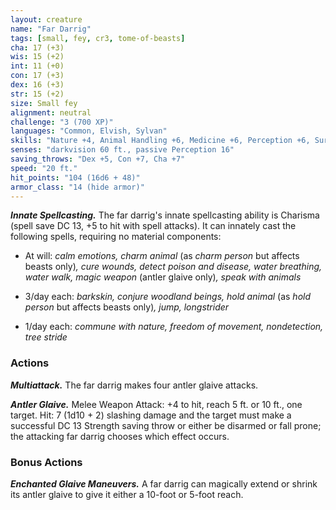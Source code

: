 ```yaml
---
layout: creature
name: "Far Darrig"
tags: [small, fey, cr3, tome-of-beasts]
cha: 17 (+3)
wis: 15 (+2)
int: 11 (+0)
con: 17 (+3)
dex: 16 (+3)
str: 15 (+2)
size: Small fey
alignment: neutral
challenge: "3 (700 XP)"
languages: "Common, Elvish, Sylvan"
skills: "Nature +4, Animal Handling +6, Medicine +6, Perception +6, Survival +6"
senses: "darkvision 60 ft., passive Perception 16"
saving_throws: "Dex +5, Con +7, Cha +7"
speed: "20 ft."
hit_points: "104 (16d6 + 48)"
armor_class: "14 (hide armor)"
---
```


***Innate Spellcasting.*** The far darrig's innate spellcasting ability is Charisma (spell save DC 13, +5 to hit with spell attacks). It can innately cast the following spells, requiring no material components:

* At will: <i>calm emotions, charm animal </i>(as <i>charm person</i> but affects beasts only)<i>, cure wounds, detect poison and disease, water breathing, water walk, magic weapon </i>(antler glaive only)<i>, speak with animals</i>

* 3/day each: <i>barkskin, conjure woodland beings, hold animal </i>(as <i>hold person</i> but affects beasts only)<i>, jump, longstrider</i>

* 1/day each: <i>commune with nature, freedom of movement, nondetection, tree stride</i>

### Actions

***Multiattack.*** The far darrig makes four antler glaive attacks.

***Antler Glaive.*** Melee Weapon Attack: +4 to hit, reach 5 ft. or 10 ft., one target. Hit: 7 (1d10 + 2) slashing damage and the target must make a successful DC 13 Strength saving throw or either be disarmed or fall prone; the attacking far darrig chooses which effect occurs.

### Bonus Actions

***Enchanted Glaive Maneuvers.*** A far darrig can magically extend or shrink its antler glaive to give it either a 10-foot or 5-foot reach.
